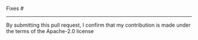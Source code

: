 Fixes #

---
By submitting this pull request, I confirm that my contribution is made under the terms of the Apache-2.0 license

